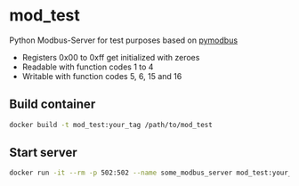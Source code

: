 # mod_test

Python Modbus-Server for test purposes based on [pymodbus](https://github.com/riptideio/pymodbus/blob/master/examples/common/synchronous_server.py)
- Registers 0x00 to 0xff get initialized with zeroes
- Readable with function codes 1 to 4
- Writable with function codes 5, 6, 15 and 16

## Build container
```bash
docker build -t mod_test:your_tag /path/to/mod_test
```

## Start server
```bash
docker run -it --rm -p 502:502 --name some_modbus_server mod_test:your_tag
```
